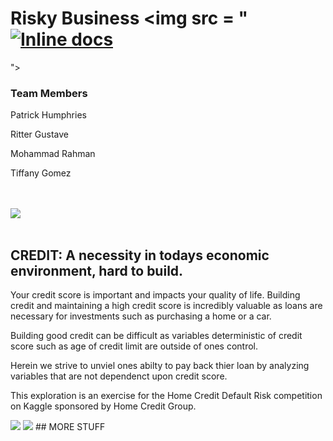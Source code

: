 # Risky Business <img src = "[![Inline docs](http://inch-ci.org/github/{ORG-or-USERNAME}/{REPO-NAME}.svg?branch=master)](http://inch-ci.org/github/{ORG-or-USERNAME}/{REPO-NAME})
">
### Team Members
<p> Patrick Humphries </p>
<p> Ritter Gustave </p>
<p> Mohammad Rahman </p>
<p> Tiffany Gomez </p>

<br>
</br>

<img src= "https://cdn.dribbble.com/users/869467/screenshots/2662113/finance-at-your-fingertips.gif" >
<br>
</br>

## CREDIT: A necessity in todays economic environment, hard to build.
<p>Your credit score is important and impacts your quality of life. Building credit and maintaining a high credit score is incredibly valuable as loans are necessary for investments such as purchasing a home or a car. </p>

<p> Building good credit can be difficult as variables deterministic of credit score such as age of credit limit are outside of ones control.  </p>

<p> Herein we strive to unviel ones abilty to pay back thier loan by analyzing variables that are not dependenct upon credit score. </p>

<p> This exploration is an exercise for the Home Credit Default Risk competition on Kaggle sponsored by Home Credit Group. </p>
<img src= "https://upload.wikimedia.org/wikipedia/commons/thumb/7/7c/Kaggle_logo.png/400px-Kaggle_logo.png"> 
<img src= "https://image.pitchbook.com/rTjD6D3GbnaTrBrOxkBswvYMfGU1503928190520_200x200">
## MORE STUFF
